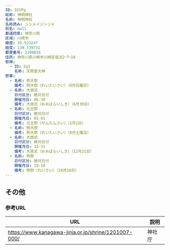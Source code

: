 ```yaml
---
ID: IOYPq
総称: 神明神社
名称: 神明神社
名称読み: シンメイジンジャ
別名: null
都道府県: 神奈川県
区域: 川崎市
緯度: 35.523247
経度: 139.739731
郵便番号: 2100826
住所: 神奈川県川崎市川崎区塩浜2ｰ7ｰ10
祭神:
  - ID: Sq1
    名称: 天照皇大神
祭事:
  - 名称: 例大祭
    備考: 例大祭（れいたいさい）（8月日曜日）
  - 名称: 大祓式
    日付区分: 絶対日付
    開催月日: 06-30
    備考: 大祓式（おおばらいしき）（6月30日）
  - 名称: 元旦祭
    日付区分: 絶対日付
    開催月日: 01-01
    備考: 元旦祭（がんたんさい）（1月1日）
  - 名称: 例大祭
    備考: 例大祭（れいたいさい）（8月土曜日）
  - 名称: 大祓式
    日付区分: 絶対日付
    開催月日: 12-31
    備考: 大祓式（おおばらいしき）（12月31日）
  - 名称: 例祭
    日付区分: 絶対日付
    開催月日: 10-16
    備考: 例祭（れいさい）（10月16日）
---
```


## その他

### 参考URL

| URL                                                  | 説明   |
| ---------------------------------------------------- | ------ |
| https://www.kanagawa-jinja.or.jp/shrine/1201007-000/ | 神社庁 |
